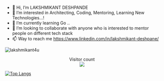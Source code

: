 - 👋 Hi, I’m LAKSHMIKANT DESHPANDE
- 👀 I’m interested in Architecting, Coding, Mentoring, Learning New Technologies...!
- 🌱 I’m currently learning Go ..
- 💞️ I’m looking to collaborate with anyone who is interested to mentor people on different tech stack
- 📫 Way to reach me https://www.linkedin.com/in/lakshmikant-deshpane/

<!---
lakshmikant4u/lakshmikant4u is a ✨ special ✨ repository because its `README.md` (this file) appears on your GitHub profile.
You can click the Preview link to take a look at your changes.
--->

![lakshmikant4u](https://user-images.githubusercontent.com/8243181/204267332-2819b03a-fdad-400f-b721-3457a03df82e.svg)

<p align="center"> 
  Visitor count<br>
  <img src="https://profile-counter.glitch.me/lakshmikant4u/count.svg" />
</p>


[![Top Langs](https://github-readme-stats.vercel.app/api/top-langs/?username=lakshmikant4u&theme=tokyonight&count_private=true)](https://github.com/lakshmikant4u/github-readme-stats)

